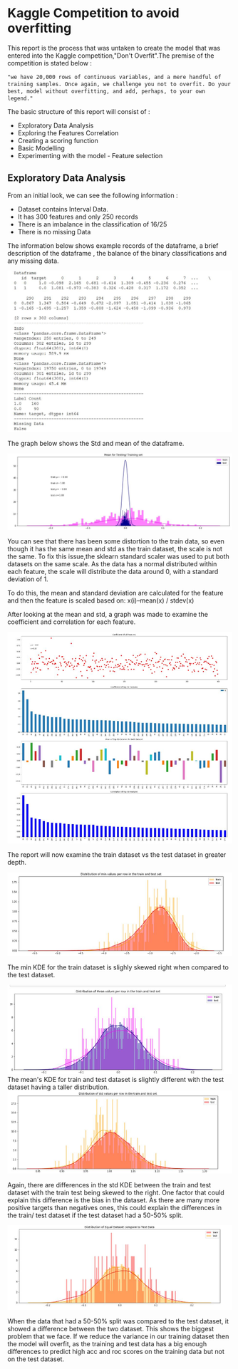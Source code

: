 <h1>Kaggle Competition to avoid overfitting</h2>

This report is the process that was untaken to create the model that was entered into the Kaggle competition,"Don't Overfit".The premise of the competition is stated below :

    "we have 20,000 rows of continuous variables, and a mere handful of training samples. Once again, we challenge you not to overfit. Do your best, model without overfitting, and add, perhaps, to your own legend."

The basic structure of this report will consist of :
<ul>
  <li>Exploratory Data Analysis</li>
    <li>Exploring the Features Correlation</li>
    <li>Creating a scoring function</li>
    <li>Basic Modelling</li>
    <li>Experimenting with the model - Feature selection</li>
  </ul>

<h2>Exploratory Data Analysis</h2>

From an initial look, we can see the following information :
<ul>
    <li>Dataset contains Interval Data.</li>
    <li>It has 300 features and only 250 records</li>
    <li>There is an imbalance in the classification of 16/25</li>
    <li>There is no missing Data</li>
 </ul>

The information below shows example records of the dataframe, a brief description of the dataframe , the balance of the binary classifications and any missing data.

<img src="Data_First_Look.JPG">

The graph below shows the Std and mean of the dataframe.

<img src="mean_std_Data_first.JPG">

You can see that there has been some distortion to the train data, so even though it has the same mean and std as the train dataset, the scale is not the same. To fix this issue,the sklearn standard scaler was used to put both datasets on the same scale. As the data has a normal distributed within each feature, the scale will distribute the data around 0, with a standard deviation of 1.

To do this, the mean and standard deviation are calculated for the feature and then the feature is scaled based on: x(i)–mean(x) / stdev(x)

After looking at the mean and std, a graph was made to examine the coefficient and correlation for each feature.

<img src="Coefficient.JPG"> 

The report will now examine the train dataset vs the test dataset in greater depth.

<img src="min_value.JPG">

The min KDE for the train dataset is slighly skewed right when compared to the test dataset.

<img src="Distribution_mean.JPG">
The mean's KDE for train and test dataset is slightly different with the test dataset having a taller distribution.
<img src="Distribution_std.JPG">

Again, there are differences in the std KDE between the train and test dataset with the train test being skewed to the right. One factor that could explain this difference is the bias in the dataset. As there are many more positive targets than negatives ones, this could explain the differences in the train/ test dataset if the test dataset had a 50-50% split.

<img src="Distribution_equal.JPG">


When the data that had a 50-50% split was compared to the test dataset, it showed a difference between the two dataset.
This shows the biggest problem that we face. If we reduce the variance in our training dataset then the model will overfit, as the training and test data has a big enough differences to predict high acc and roc scores on the training data but not on the test dataset.

